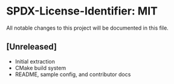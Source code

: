 # SPDX-License-Identifier: MIT

All notable changes to this project will be documented in this file.

## [Unreleased]
- Initial extraction
- CMake build system
- README, sample config, and contributor docs
